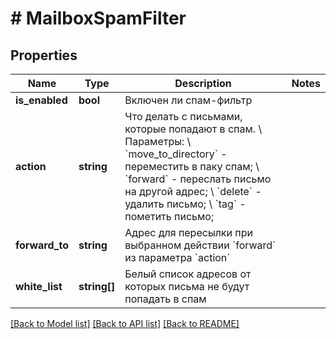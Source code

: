 # # MailboxSpamFilter

## Properties

Name | Type | Description | Notes
------------ | ------------- | ------------- | -------------
**is_enabled** | **bool** | Включен ли спам-фильтр |
**action** | **string** | Что делать с письмами, которые попадают в спам. \\  Параметры: \\  &#x60;move_to_directory&#x60; - переместить в паку спам; \\  &#x60;forward&#x60; - переслать письмо на другой адрес; \\  &#x60;delete&#x60; - удалить письмо; \\  &#x60;tag&#x60; - пометить письмо; |
**forward_to** | **string** | Адрес для пересылки при выбранном действии &#x60;forward&#x60; из параметра &#x60;action&#x60; |
**white_list** | **string[]** | Белый список адресов от которых письма не будут попадать в спам |

[[Back to Model list]](../../README.md#models) [[Back to API list]](../../README.md#endpoints) [[Back to README]](../../README.md)
